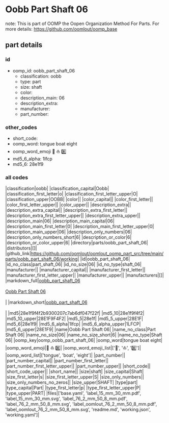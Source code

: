 # Oobb Part Shaft 06  

note: This is part of OOMP the Oopen Organization Method For Parts. For more details: https://github.com/oomlout/oomp_base

##  part details





### id
* oomp_id: oobb_part_shaft_06
  * classification: oobb
  * type: part
  * size: shaft
  * color: 
  * description_main: 06
  * description_extra: 
  * manufacturer: 
  * part_number: 

### other_codes
* short_code: 
* oomp_word: tongue boat eight
* oomp_word_emoji :tongue: :boat: :eight:
* md5_6_alpha: 1lfcp
* md5_6: 28e1f9

### all codes 
|classification|oobb|
|classification_capital|Oobb|
|classification_first_letter|o|
|classification_first_letter_upper|O|
|classification_upper|OOBB|
|color||
|color_capital||
|color_first_letter||
|color_first_letter_upper||
|color_upper||
|description_extra||
|description_extra_capital||
|description_extra_first_letter||
|description_extra_first_letter_upper||
|description_extra_upper||
|description_main|06|
|description_main_capital|06|
|description_main_first_letter|0|
|description_main_first_letter_upper|0|
|description_main_upper|06|
|description_only_numbers|06|
|description_only_numbers_short|6|
|description_or_color|6|
|description_or_color_upper|6|
|directory|parts/oobb_part_shaft_06|
|distributors|[]|
|github_link|https://github.com/oomlout/oomlout_oomp_part_src/tree/main/parts/oobb_part_shaft_06/working|
|id|oobb_part_shaft_06|
|id_no_class|part_shaft_06|
|id_no_size|06|
|id_no_type|shaft_06|
|manufacturer||
|manufacturer_capital||
|manufacturer_first_letter||
|manufacturer_first_letter_upper||
|manufacturer_upper||
|manufacturers|[]|
|markdown_full|[oobb_part_shaft_06](https://github.com/oomlout/oomlout_oomp_part_src/tree/main/parts/oobb_part_shaft_06/working)<br>[](https://github.com/oomlout/oomlout_oomp_part_src/tree/main/parts/oobb_part_shaft_06/working)<br>[Oobb Part Shaft 06](https://github.com/oomlout/oomlout_oomp_part_src/tree/main/parts/oobb_part_shaft_06/working)<br><br>|
|markdown_short|[oobb_part_shaft_06](https://github.com/oomlout/oomlout_oomp_part_src/tree/main/parts/oobb_part_shaft_06/working)<br><br>|
|md5|28e1f9f4f2b9300207c7ab6df047f22f|
|md5_10|28e1f9f4f2|
|md5_10_upper|28E1F9F4F2|
|md5_5|28e1f|
|md5_5_upper|28E1F|
|md5_6|28e1f9|
|md5_6_alpha|1lfcp|
|md5_6_alpha_upper|1LFCP|
|md5_6_upper|28E1F9|
|name|Oobb Part Shaft 06|
|name_no_class|Part Shaft 06|
|name_no_size|06|
|name_no_size_short|6|
|name_no_type|Shaft 06|
|oomp_key|oomp_oobb_part_shaft_06|
|oomp_word|tongue boat eight|
|oomp_word_emoji|:tongue: :boat: :eight:|
|oomp_word_emoji_list|[':tongue:', ':boat:', ':eight:']|
|oomp_word_list|['tongue', 'boat', 'eight']|
|part_number||
|part_number_capital||
|part_number_first_letter||
|part_number_first_letter_upper||
|part_number_upper||
|short_code||
|short_code_upper||
|short_name||
|size|shaft|
|size_capital|Shaft|
|size_first_letter|s|
|size_first_letter_upper|S|
|size_only_numbers||
|size_only_numbers_no_zeros||
|size_upper|SHAFT|
|type|part|
|type_capital|Part|
|type_first_letter|p|
|type_first_letter_upper|P|
|type_upper|PART|
|files|['base.yaml', 'label_15_mm_30_mm.pdf', 'label_15_mm_30_mm.svg', 'label_76_2_mm_50_8_mm.pdf', 'label_76_2_mm_50_8_mm.svg', 'label_oomlout_76_2_mm_50_8_mm.pdf', 'label_oomlout_76_2_mm_50_8_mm.svg', 'readme.md', 'working.json', 'working.yaml']|
